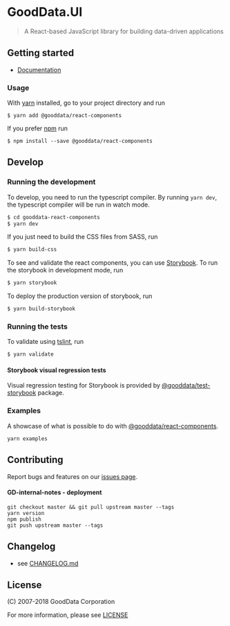 # GoodData.UI
> A React-based JavaScript library for building data-driven applications

## Getting started
- [Documentation](http://sdk.gooddata.com/gdc-ui-sdk-doc/)


### Usage
With [yarn](https://yarnpkg.com) installed, go to your project directory and run
```
$ yarn add @gooddata/react-components
```
If you prefer [npm](npmjs.com) run
```
$ npm install --save @gooddata/react-components
```

## Develop
### Running the development
To develop, you need to run the typescript compiler. By running `yarn dev`, the typescript compiler will be run in watch mode.
```sh
$ cd gooddata-react-components
$ yarn dev
```

If you just need to build the CSS files from SASS, run
```sh
$ yarn build-css
```

To see and validate the react components, you can use [Storybook](https://storybook.js.org/).
To run the storybook in development mode, run
```sh
$ yarn storybook
```

To deploy the production version of storybook, run
```sh
$ yarn build-storybook
```

### Running the tests
To validate using [tslint](https://palantir.github.io/tslint/), run
```sh
$ yarn validate
```

#### Storybook visual regression tests
Visual regression testing for Storybook is provided by [@gooddata/test-storybook](https://github.com/gooddata/gdc-client-utils/tree/master/test-storybook) package.



### Examples
A showcase of what is possible to do with [@gooddata/react-components](https://github.com/gooddata/gooddata-react-components).
```
yarn examples
```

## Contributing
Report bugs and features on our [issues page](https://github.com/gooddata/gooddata-react-components/issues).

#### GD-internal-notes - deployment
```
git checkout master && git pull upstream master --tags
yarn version
npm publish
git push upstream master --tags
```

## Changelog
- see [CHANGELOG.md](CHANGELOG.md)

## License
(C) 2007-2018 GoodData Corporation

For more information, please see [LICENSE](https://github.com/gooddata/gooddata-react-components/blob/master/LICENSE)
